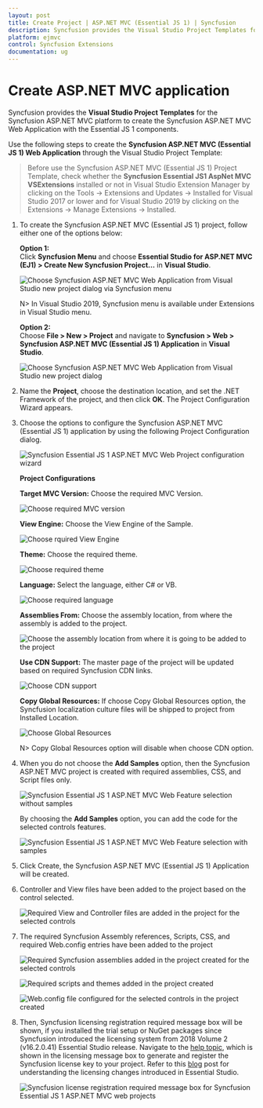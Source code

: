 ```yaml
---
layout: post
title: Create Project | ASP.NET MVC (Essential JS 1) | Syncfusion
description: Syncfusion provides the Visual Studio Project Templates for the ASP.NET MVC platform to create a Syncfusion MVC application using Essential JS 1 components
platform: ejmvc
control: Syncfusion Extensions
documentation: ug
---
```


# Create ASP.NET MVC application

Syncfusion provides the **Visual Studio Project Templates** for the Syncfusion ASP.NET MVC platform to create the Syncfusion ASP.NET MVC Web Application with the Essential JS 1 components.

Use the following steps to create the **Syncfusion ASP.NET MVC (Essential JS 1) Web Application** through the Visual Studio Project Template:

> Before use the Syncfusion ASP.NET MVC (Essential JS 1) Project Template, check whether the **Syncfusion Essential JS1 AspNet MVC VSExtensions** installed or not in Visual Studio Extension Manager by clicking on the Tools -> Extensions and Updates -> Installed for Visual Studio 2017 or lower and for Visual Studio 2019 by clicking on the Extensions -> Manage Extensions -> Installed.

1. To create the Syncfusion ASP.NET MVC (Essential JS 1) project, follow either one of the options below:

   **Option 1:**  
    Click **Syncfusion Menu** and choose **Essential Studio for ASP.NET MVC (EJ1) > Create New Syncfusion Project…** in **Visual Studio**.

    ![Choose Syncfusion ASP.NET MVC Web Application from Visual Studio new project dialog via Syncfusion menu](Create-Project_images/Syncfusion_Menu_ProjectTemplate.png)

    N> In Visual Studio 2019, Syncfusion menu is available under Extensions in Visual Studio menu.

   **Option 2:**  
   Choose **File > New > Project** and navigate to **Syncfusion > Web > Syncfusion ASP.NET MVC (Essential JS 1) Application** in **Visual Studio**.
   
   ![Choose Syncfusion ASP.NET MVC Web Application from Visual Studio new project dialog](Create-Project_images/CreateSyncfusionMVCProject-img1.png)

2. Name the **Project**, choose the destination location, and set the .NET Framework of the project, and then click **OK**. The Project Configuration Wizard appears.  

3. Choose the options to configure the Syncfusion ASP.NET MVC (Essential JS 1) application by using the following Project Configuration dialog.

   ![Syncfusion Essential JS 1 ASP.NET MVC Web Project configuration wizard](Create-Project_images/CreateSyncfusionMVCProject-img2.png)

   **Project Configurations**

   **Target MVC Version:** Choose the required MVC Version.

   ![Choose required MVC version](Create-Project_images/CreateSyncfusionMVCProject-img3.jpeg)

   **View Engine:** Choose the View Engine of the Sample.

   ![Choose rquired View Engine](Create-Project_images/CreateSyncfusionMVCProject-img4.jpeg)

   **Theme:** Choose the required theme.

   ![Choose required theme](Create-Project_images/CreateSyncfusionMVCProject-img5.jpeg)

   **Language:** Select the language, either C# or VB.

   ![Choose required language](Create-Project_images/CreateSyncfusionMVCProject-img6.jpeg)

   **Assemblies From:** Choose the assembly location, from where the assembly is added to the project.

   ![Choose the assembly location from where it is going to be added to the project](Create-Project_images/CreateSyncfusionMVCProject-img7.jpeg)

   **Use CDN Support:** The master page of the project will be updated based on required Syncfusion CDN links.

   ![Choose CDN support](Create-Project_images/CreateSyncfusionMVCProject-img8.png)

   **Copy Global Resources:** If choose Copy Global Resources option, the Syncfusion localization culture files will be shipped to project from Installed Location.

   ![Choose Global Resources](Create-Project_images/CreateSyncfusionMVCProject-img9.png)

   N> Copy Global Resources option will disable when choose CDN option.

4. When you do not choose the **Add Samples** option, then the Syncfusion ASP.NET MVC project is created with required assemblies, CSS, and Script files only.

   ![Syncfusion Essential JS 1 ASP.NET MVC Web Feature selection without samples](Create-Project_images/CreateSyncfusionMVCProject-img10.png)

   By choosing the **Add Samples** option, you can add the code for the selected controls features.

   ![Syncfusion Essential JS 1 ASP.NET MVC Web Feature selection with samples](Create-Project_images/CreateSyncfusionMVCProject-img11.png)

5. Click Create, the Syncfusion ASP.NET MVC (Essential JS 1) Application will be created.

6. Controller and View files have been added to the project based on the control selected.

   ![Required View and Controller files are added in the project for the selected controls](Create-Project_images/CreateSyncfusionMVCProject-img12.png)

7. The required Syncfusion Assembly references, Scripts, CSS, and required Web.config entries have been added to the project

   ![Required Syncfusion assemblies added in the project created for the selected controls](Create-Project_images/CreateSyncfusionMVCProject-img13.png)

   ![Required scripts and themes added in the project created](Create-Project_images/CreateSyncfusionMVCProject-img14.png)

   ![Web.config file configured for the selected controls in the project created](Create-Project_images/CreateSyncfusionMVCProject-img15.png)

8. Then, Syncfusion licensing registration required message box will be shown, if you installed the trial setup or NuGet packages since Syncfusion introduced the licensing system from 2018 Volume 2 (v16.2.0.41) Essential Studio release. Navigate to the  [help topic](https://help.syncfusion.com/common/essential-studio/licensing/overview#how-to-generate-syncfusion-license-key), which is shown in the licensing message box to generate and register the Syncfusion license key to your project. Refer to this [blog](https://www.syncfusion.com/blogs/post/whats-new-in-2018-volume-2.aspx) post for understanding the licensing changes introduced in Essential Studio.

   ![Syncfusion license registration required message box for Syncfusion Essential JS 1 ASP.NET MVC web projects](Create-Project_images/CreateSyncfusionMVCProject-img16.jpeg)

